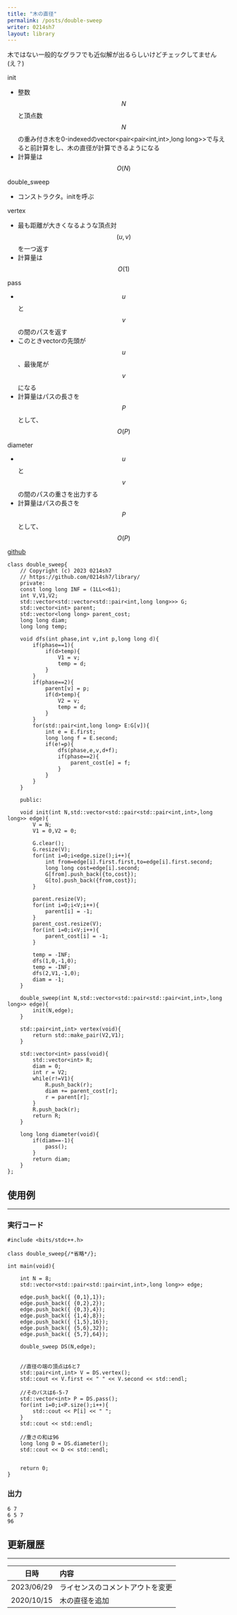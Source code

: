 ```yaml
---
title: "木の直径"
permalink: /posts/double-sweep
writer: 0214sh7
layout: library
---
```


木ではない一般的なグラフでも近似解が出るらしいけどチェックしてません(え？)

init
- 整数$$N$$と頂点数$$N$$の重み付き木を0-indexedのvector<pair<pair<int,int>,long long>>で与えると前計算をし、木の直径が計算できるようになる
- 計算量は$$Ο(N)$$

double_sweep
- コンストラクタ。initを呼ぶ

vertex
- 最も距離が大きくなるような頂点対$$(u,v)$$を一つ返す
- 計算量は$$Ο(1)$$

pass
- $$u$$と$$v$$の間のパスを返す
- このときvectorの先頭が$$u$$、最後尾が$$v$$になる
- 計算量はパスの長さを$$P$$として、$$Ο(P)$$

diameter
- $$u$$と$$v$$の間のパスの重さを出力する
- 計算量はパスの長さを$$P$$として、$$Ο(P)$$

[github](https://github.com/0214sh7/procon-library/blob/master/algorithm/double%20sweep.cpp)

```
class double_sweep{
    // Copyright (c) 2023 0214sh7
    // https://github.com/0214sh7/library/
    private:
    const long long INF = (1LL<<61);
    int V,V1,V2;
    std::vector<std::vector<std::pair<int,long long>>> G;
    std::vector<int> parent;
    std::vector<long long> parent_cost;
    long long diam;
    long long temp;
    
    void dfs(int phase,int v,int p,long long d){
        if(phase==1){
            if(d>temp){
                V1 = v;
                temp = d;
            }
        }
        if(phase==2){
            parent[v] = p;
            if(d>temp){
                V2 = v;
                temp = d;
            }
        }
        for(std::pair<int,long long> E:G[v]){
            int e = E.first;
            long long f = E.second;
            if(e!=p){
                dfs(phase,e,v,d+f);
                if(phase==2){
                    parent_cost[e] = f;
                }
            }
        }
    }
    
    public:
    
    void init(int N,std::vector<std::pair<std::pair<int,int>,long long>> edge){
        V = N;
        V1 = 0,V2 = 0;
        
        G.clear();
        G.resize(V);
        for(int i=0;i<edge.size();i++){
            int from=edge[i].first.first,to=edge[i].first.second;
            long long cost=edge[i].second;
            G[from].push_back({to,cost});
            G[to].push_back({from,cost});
        }
        
        parent.resize(V);
        for(int i=0;i<V;i++){
            parent[i] = -1;
        }
        parent_cost.resize(V);
        for(int i=0;i<V;i++){
            parent_cost[i] = -1;
        }
        
        temp = -INF;
        dfs(1,0,-1,0);
        temp = -INF;
        dfs(2,V1,-1,0);
        diam = -1;
    }
    
    double_sweep(int N,std::vector<std::pair<std::pair<int,int>,long long>> edge){
        init(N,edge);
    }
    
    std::pair<int,int> vertex(void){
        return std::make_pair(V2,V1);
    }
    
    std::vector<int> pass(void){
        std::vector<int> R;
        diam = 0;
        int r = V2;
        while(r!=V1){
            R.push_back(r);
            diam += parent_cost[r];
            r = parent[r];
        }
        R.push_back(r);
        return R;
    }
    
    long long diameter(void){
        if(diam==-1){
            pass();
        }
        return diam;
    }
};
```

## 使用例
***

### 実行コード
```
#include <bits/stdc++.h>

class double_sweep{/*省略*/};

int main(void){
    
    int N = 8;
    std::vector<std::pair<std::pair<int,int>,long long>> edge;
    
    edge.push_back({ {0,1},1});
    edge.push_back({ {0,2},2});
    edge.push_back({ {0,3},4});
    edge.push_back({ {1,4},8});
    edge.push_back({ {1,5},16});
    edge.push_back({ {5,6},32});
    edge.push_back({ {5,7},64});
    
    double_sweep DS(N,edge);
    
    
    //直径の端の頂点は6と7
    std::pair<int,int> V = DS.vertex();
    std::cout << V.first << " " << V.second << std::endl;
    
    //そのパスは6-5-7
    std::vector<int> P = DS.pass();
    for(int i=0;i<P.size();i++){
        std::cout << P[i] << " ";
    }
    std::cout << std::endl;
    
    //重さの和は96
    long long D = DS.diameter();
    std::cout << D << std::endl;
    
    
    return 0;
}
```

### 出力
```
6 7
6 5 7 
96
```


## 更新履歴
***

| 日時 | 内容 |
| :---: | :--- |
| 2023/06/29 | ライセンスのコメントアウトを変更 |
| 2020/10/15 | 木の直径を追加 |